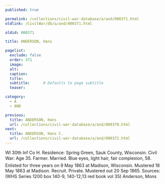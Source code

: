 ```yaml
---
published: true

permalink: /collections/civil-war-database/a/and/000371.html
oldlink: /CivilWar/db/a/and/000371.html

oldid: 000371

title: ANDERSON, Hans

pagelist:
  exclude: false
  order: 371
  image: 
  alt:
  caption:
  title:
  subtitle:      # Defaults to page subtitle
  teaser:

category: 
  - A 
  - AND

previous:
  title: ANDERSON, Hans
  url: /collections/civil-war-database/a/and/000370.html  
next:
  title: ANDERSON, Hans C.
  url: /collections/civil-war-database/a/and/000372.html   
---
```

WI 30th Inf Co H. Residence: Spring Green, Sauk County, Wisconsin. Civil War: Age 35. Farmer. Married. Blue eyes, light hair, fair complexion, 5&#146;8&#148;. Enlisted for three years on 9 May 1863 at Madison, Wisconsin. Mustered 18 May 1863 at Madison. Recruit. Private. Mustered out 20 Sep 1865. Sources: (WHS Series 1200 box 140-9, 140-12;13 red book vol 35) &#147;Anderson, Mons&#148;